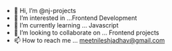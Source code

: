 - 👋 Hi, I’m @nj-projects
- 👀 I’m interested in ...Frontend Development
- 🌱 I’m currently learning ... Javascript
- 💞️ I’m looking to collaborate on ... Frontend projects
- 📫 How to reach me ... meetnileshjadhav@gmail.com

<!---
meetnileshjadhav/meetnileshjadhav is a ✨ special ✨ repository because its `README.md` (this file) appears on your GitHub profile.
You can click the Preview link to take a look at your changes.
--->
